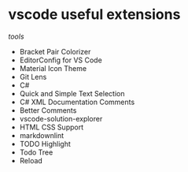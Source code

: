 # vscode useful extensions

*tools*

- Bracket Pair Colorizer
- EditorConfig for VS Code
- Material Icon Theme
- Git Lens
- C#
- Quick and Simple Text Selection
- C# XML Documentation Comments
- Better Comments
- vscode-solution-explorer
- HTML CSS Support
- markdownlint
- TODO Highlight
- Todo Tree
- Reload
